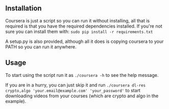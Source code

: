 Installation
------------

Coursera is just a script so you can run it without installing, all that is required is that you have the required dependencies installed.
If you're not sure you can install them with: `sudo pip install -r requirements.txt`

A setup.py is also provided, although all it does is copying coursera to your PATH so you can run it anywhere.

Usage
-----

To start using the script run it as `./coursera -h` to see the help message.

If you are in a hurry, you can just skip it and run `./coursera dl-res crypto,algo 'your.email@example.com' 'your_password'` to start downloading videos from your courses (which are crypto and algo in the example).
